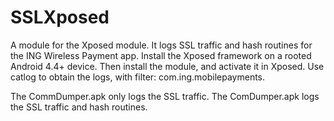 # SSLXposed
A module for the Xposed module. It logs SSL traffic and hash routines for the ING Wireless Payment app. Install the Xposed framework on a rooted Android 4.4+ device. Then install the module, and activate it in Xposed. Use catlog to obtain the logs, with filter: com.ing.mobilepayments.

The CommDumper.apk only logs the SSL traffic.
The ComDumper.apk logs the SSL traffic and hash routines.
